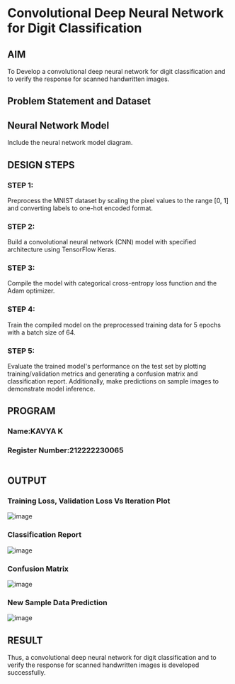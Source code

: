 # Convolutional Deep Neural Network for Digit Classification

## AIM

To Develop a convolutional deep neural network for digit classification and to verify the response for scanned handwritten images.

## Problem Statement and Dataset

## Neural Network Model

Include the neural network model diagram.

## DESIGN STEPS

### STEP 1:
Preprocess the MNIST dataset by scaling the pixel values to the range [0, 1] and converting labels to one-hot encoded format.

### STEP 2:
Build a convolutional neural network (CNN) model with specified architecture using TensorFlow Keras.

### STEP 3:
Compile the model with categorical cross-entropy loss function and the Adam optimizer.

### STEP 4:
Train the compiled model on the preprocessed training data for 5 epochs with a batch size of 64.

### STEP 5:
Evaluate the trained model's performance on the test set by plotting training/validation metrics and generating a confusion matrix and classification report. Additionally, make predictions on sample images to demonstrate model inference.


## PROGRAM

### Name:KAVYA K
### Register Number:212222230065

```

```
## OUTPUT

### Training Loss, Validation Loss Vs Iteration Plot

![image](https://github.com/kavyasenthamarai/mnist-classification/assets/118668727/f5a7906e-68eb-4a8d-aa81-d50a049c8391)


### Classification Report

![image](https://github.com/kavyasenthamarai/mnist-classification/assets/118668727/8f10e029-f191-4fe9-8867-82482897d85e)


### Confusion Matrix

![image](https://github.com/kavyasenthamarai/mnist-classification/assets/118668727/e83aca78-3d1c-40d6-81ce-d182e00e61fc)


### New Sample Data Prediction

![image](https://github.com/kavyasenthamarai/mnist-classification/assets/118668727/565112d9-f48a-458f-b2a0-b1416c8f650d)


## RESULT
Thus, a convolutional deep neural network for digit classification and to verify the response for scanned handwritten images is developed successfully.
